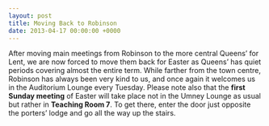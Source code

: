 ```yaml
---
layout: post
title: Moving Back to Robinson
date: 2013-04-17 00:00:00 +0000
---
```


After moving main meetings from Robinson to the more central Queens’ for Lent, we are now forced to move them back for Easter as Queens’ has quiet periods covering almost the entire term. While farther from the town centre, Robinson has always been very kind to us, and once again it welcomes us in the Auditorium Lounge every Tuesday.
Please note also that the **first Sunday meeting** of Easter will take place not in the Umney Lounge as usual but rather in **Teaching Room 7**. To get there, enter the door just opposite the porters’ lodge and go all the way up the stairs.
